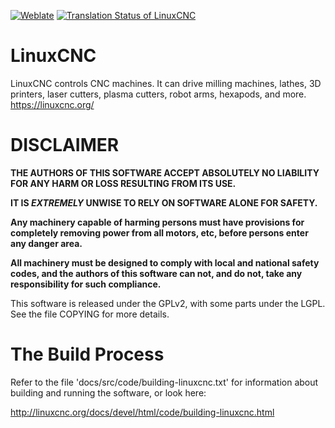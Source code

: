 [![Weblate](https://img.shields.io/badge/website-weblate.org-blue.svg)](https://weblate.org/) [![Translation Status of LinuxCNC](https://hosted.weblate.org/widgets/linuxcnc/-/svg-badge.svg)](https://hosted.weblate.org/engage/linuxcnc/)

# LinuxCNC

LinuxCNC controls CNC machines. It can drive milling machines, lathes, 3D printers, laser cutters, plasma cutters, robot arms, hexapods, and more. https://linuxcnc.org/

# DISCLAIMER

**THE AUTHORS OF THIS SOFTWARE ACCEPT ABSOLUTELY NO LIABILITY FOR ANY
HARM OR LOSS RESULTING FROM ITS USE.**

**IT IS _EXTREMELY_ UNWISE TO RELY ON SOFTWARE ALONE FOR SAFETY.**

**Any machinery capable of harming persons must have provisions for
completely removing power from all motors, etc, before persons enter
any danger area.**

**All machinery must be designed to comply with local and national
safety codes, and the authors of this software can not, and do not,
take any responsibility for such compliance.**


This software is released under the GPLv2, with some parts under the LGPL.
See the file COPYING for more details.


# The Build Process

Refer to the file 'docs/src/code/building-linuxcnc.txt' for information
about building and running the software, or look here:

http://linuxcnc.org/docs/devel/html/code/building-linuxcnc.html
